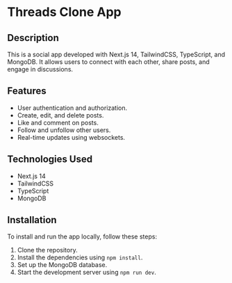 # Threads Clone App

## Description

This is a social app developed with Next.js 14, TailwindCSS, TypeScript, and MongoDB. It allows users to connect with each other, share posts, and engage in discussions.

## Features

- User authentication and authorization.
- Create, edit, and delete posts.
- Like and comment on posts.
- Follow and unfollow other users.
- Real-time updates using websockets.

## Technologies Used

- Next.js 14
- TailwindCSS
- TypeScript
- MongoDB

## Installation

To install and run the app locally, follow these steps:

1. Clone the repository.
2. Install the dependencies using `npm install`.
3. Set up the MongoDB database.
4. Start the development server using `npm run dev`.
